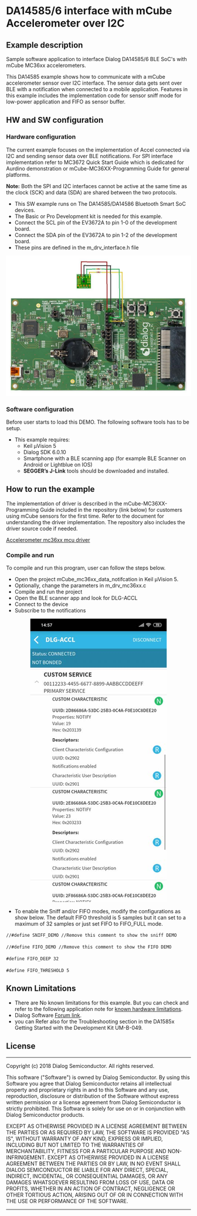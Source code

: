 
# DA14585/6 interface with mCube Accelerometer over I2C


## Example description

Sample software application to interface Dialog DA14585/6 BLE SoC's with mCube MC36xx accelerometers.

This DA14585 example shows how to communicate with a mCube accelerometer sensor over I2C interface. The sensor data gets sent over BLE with a notification when connected to a mobile application. Features in this example includes the implementation code for sensor sniff mode for low-power application and FIFO as sensor buffer.


## HW and SW configuration

### Hardware configuration

The current example focuses on the implementation of Accel connected via I2C and sending sensor data over BLE notifications. For SPI interface implementation refer to MC3672 Quick Start Guide which is dedicated for Aurdino demonstration or mCube-MC36XX-Programming Guide for general platforms.

**Note:** Both the SPI and I2C interfaces cannot be active at the same time as the clock (SCK) and data (SDA) are shared between the two protocols.

- This SW example runs on The DA14585/DA14586 Bluetooth Smart SoC devices.
- The Basic or Pro Development kit is needed for this example.
- Connect the SCL pin of the EV3672A to pin 1-0 of the development board.
- Connect the SDA pin of the EV3672A to pin 1-2 of the development board.
- These pins are defined in the m_drv_interface.h file

<p align="center">
	<img src="assets/Hardware_setup_DA14585_MC36xx.jpg">
</p>

### Software configuration

Before user starts to load this DEMO. The following software tools has to be setup.
- This example requires:
	- Keil μVision 5
	- Dialog SDK 6.0.10
	- Smartphone with a BLE scanning app (for example BLE Scanner on Android or Lightblue on IOS)
	- **SEGGER’s J-Link** tools should be downloaded and installed.


## How to run the example

The implementation of driver is described in the mCube-MC36XX-Programming Guide included in the repository (link below) for customers using mCube sensors for the first time. Refer to the document for understanding the driver implementation. The repository also includes the driver source code if needed.

[Accelerometer mc36xx mcu driver](https://github.com/mcubemems/Accelerometer_mc36xx_mcu_driver)

### Compile and run

To compile and run this program, user can follow the steps below.
- Open the project mCube_mc36xx_data_notifcation in Keil μVision 5.
- Optionally, change the parameters in m_drv_mc36xx.c
- Compile and run the project
- Open the BLE scanner app and look for DLG-ACCL
- Connect to the device
- Subscribe to the notifications

<p align="center"> 
	<img src="assets/BLE_Notif_DA14585_MC36xx.jpg">
</p>

- To enable the Sniff and/or FIFO modes, modify the configurations as show below. The default FIFO threshold is 5 samples but it can set to a maximum of 32 samples or just set FIFO to FIFO_FULL mode.

>
	//#define SNIFF_DEMO //Remove this comment to show the sniff DEMO

	//#define FIFO_DEMO //Remove this comment to show the FIFO DEMO

	#define FIFO_DEEP 32

	#define FIFO_THRESHOLD 5


## Known Limitations


- There are No known limitations for this example. But you can check and refer to the following application note for
[known hardware limitations](https://support.dialog-semiconductor.com/system/files/resources/DA1458x-KnownLimitations_2018_02_06.pdf "known hardware limitations").
- Dialog Software [Forum link](https://support.dialog-semiconductor.com/forums/dialog-smartbond-bluetooth-low-energy-%E2%80%93-software).
- you can Refer also for the Troubleshooting section in the DA1585x Getting Started with the Development Kit UM-B-049.


## License


**************************************************************************************

 Copyright (c) 2018 Dialog Semiconductor. All rights reserved.

 This software ("Software") is owned by Dialog Semiconductor. By using this Software
 you agree that Dialog Semiconductor retains all intellectual property and proprietary
 rights in and to this Software and any use, reproduction, disclosure or distribution
 of the Software without express written permission or a license agreement from Dialog
 Semiconductor is strictly prohibited. This Software is solely for use on or in
 conjunction with Dialog Semiconductor products.

 EXCEPT AS OTHERWISE PROVIDED IN A LICENSE AGREEMENT BETWEEN THE PARTIES OR AS
 REQUIRED BY LAW, THE SOFTWARE IS PROVIDED "AS IS", WITHOUT WARRANTY OF ANY KIND,
 EXPRESS OR IMPLIED, INCLUDING BUT NOT LIMITED TO THE WARRANTIES OF MERCHANTABILITY,
 FITNESS FOR A PARTICULAR PURPOSE AND NON-INFRINGEMENT. EXCEPT AS OTHERWISE PROVIDED
 IN A LICENSE AGREEMENT BETWEEN THE PARTIES OR BY LAW, IN NO EVENT SHALL DIALOG
 SEMICONDUCTOR BE LIABLE FOR ANY DIRECT, SPECIAL, INDIRECT, INCIDENTAL, OR
 CONSEQUENTIAL DAMAGES, OR ANY DAMAGES WHATSOEVER RESULTING FROM LOSS OF USE, DATA OR
 PROFITS, WHETHER IN AN ACTION OF CONTRACT, NEGLIGENCE OR OTHER TORTIOUS ACTION,
 ARISING OUT OF OR IN CONNECTION WITH THE USE OR PERFORMANCE OF THE SOFTWARE.

**************************************************************************************
